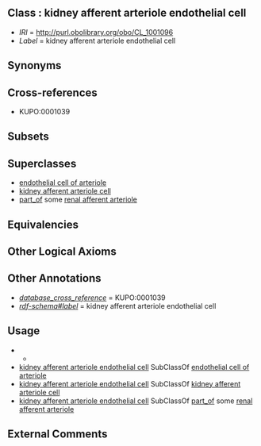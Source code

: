 
## Class : kidney afferent arteriole endothelial cell

 * *IRI* = http://purl.obolibrary.org/obo/CL_1001096
 * *Label* = kidney afferent arteriole endothelial cell

## Synonyms


## Cross-references

 * KUPO:0001039

## Subsets


## Superclasses

 * [endothelial cell of arteriole](../../CL/12/CL_1000412.md)
 * [kidney afferent arteriole cell](../../CL/06/CL_1001006.md)
 * [part_of](../../BFO/50/BFO_0000050.md) some [renal afferent arteriole](../../UBERON/39/UBERON_0004639.md)

## Equivalencies


## Other Logical Axioms


## Other Annotations

 * *[database_cross_reference](../../ef/oboInOwl#hasDbXref.md)* = KUPO:0001039
 * *[rdf-schema#label](../../el/rdf-schema#label.md)* = kidney afferent arteriole endothelial cell

## Usage

 * -
 * [kidney afferent arteriole endothelial cell](../../CL/96/CL_1001096.md) SubClassOf [endothelial cell of arteriole](../../CL/12/CL_1000412.md)
 * [kidney afferent arteriole endothelial cell](../../CL/96/CL_1001096.md) SubClassOf [kidney afferent arteriole cell](../../CL/06/CL_1001006.md)
 * [kidney afferent arteriole endothelial cell](../../CL/96/CL_1001096.md) SubClassOf [part_of](../../BFO/50/BFO_0000050.md) some [renal afferent arteriole](../../UBERON/39/UBERON_0004639.md)

## External Comments

